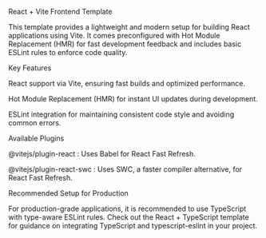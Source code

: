 React + Vite Frontend Template

This template provides a lightweight and modern setup for building React applications using Vite. It comes preconfigured with Hot Module Replacement (HMR) for fast development feedback and includes basic ESLint rules to enforce code quality.

Key Features

React support via Vite, ensuring fast builds and optimized performance.

Hot Module Replacement (HMR) for instant UI updates during development.

ESLint integration for maintaining consistent code style and avoiding common errors.

Available Plugins

@vitejs/plugin-react
: Uses Babel for React Fast Refresh.

@vitejs/plugin-react-swc
: Uses SWC, a faster compiler alternative, for React Fast Refresh.

Recommended Setup for Production

For production-grade applications, it is recommended to use TypeScript with type-aware ESLint rules. Check out the React + TypeScript template
 for guidance on integrating TypeScript and typescript-eslint
 in your project.
 
